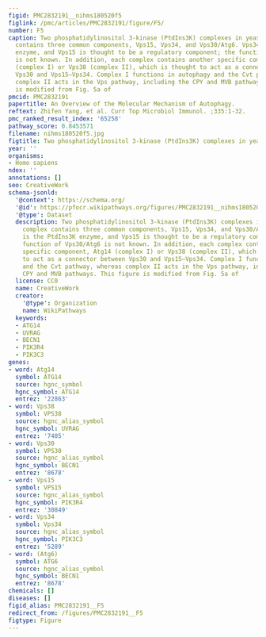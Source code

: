 ```yaml
---
figid: PMC2832191__nihms180520f5
figlink: /pmc/articles/PMC2832191/figure/F5/
number: F5
caption: Two phosphatidylinositol 3-kinase (PtdIns3K) complexes in yeast. Each complex
  contains three common components, Vps15, Vps34, and Vps30/Atg6. Vps34 is the PtdIns3K
  enzyme, and Vps15 is thought to be a regulatory component; the function of Vps30/Atg6
  is not known. In addition, each complex contains another specific component, Atg14
  (complex I) or Vps38 (complex II), which is thought to act as a connector between
  Vps30 and Vps15–Vps34. Complex I functions in autophagy and the Cvt pathway, whereas
  complex II acts in the Vps pathway, including the CPY and MVB pathways. This figure
  is modified from Fig. 5a of
pmcid: PMC2832191
papertitle: An Overview of the Molecular Mechanism of Autophagy.
reftext: Zhifen Yang, et al. Curr Top Microbiol Immunol. ;335:1-32.
pmc_ranked_result_index: '65258'
pathway_score: 0.8453571
filename: nihms180520f5.jpg
figtitle: Two phosphatidylinositol 3-kinase (PtdIns3K) complexes in yeast
year: ''
organisms:
- Homo sapiens
ndex: ''
annotations: []
seo: CreativeWork
schema-jsonld:
  '@context': https://schema.org/
  '@id': https://pfocr.wikipathways.org/figures/PMC2832191__nihms180520f5.html
  '@type': Dataset
  description: Two phosphatidylinositol 3-kinase (PtdIns3K) complexes in yeast. Each
    complex contains three common components, Vps15, Vps34, and Vps30/Atg6. Vps34
    is the PtdIns3K enzyme, and Vps15 is thought to be a regulatory component; the
    function of Vps30/Atg6 is not known. In addition, each complex contains another
    specific component, Atg14 (complex I) or Vps38 (complex II), which is thought
    to act as a connector between Vps30 and Vps15–Vps34. Complex I functions in autophagy
    and the Cvt pathway, whereas complex II acts in the Vps pathway, including the
    CPY and MVB pathways. This figure is modified from Fig. 5a of
  license: CC0
  name: CreativeWork
  creator:
    '@type': Organization
    name: WikiPathways
  keywords:
  - ATG14
  - UVRAG
  - BECN1
  - PIK3R4
  - PIK3C3
genes:
- word: Atg14
  symbol: ATG14
  source: hgnc_symbol
  hgnc_symbol: ATG14
  entrez: '22863'
- word: Vps38
  symbol: VPS38
  source: hgnc_alias_symbol
  hgnc_symbol: UVRAG
  entrez: '7405'
- word: Vps30
  symbol: VPS30
  source: hgnc_alias_symbol
  hgnc_symbol: BECN1
  entrez: '8678'
- word: Vps15
  symbol: VPS15
  source: hgnc_alias_symbol
  hgnc_symbol: PIK3R4
  entrez: '30849'
- word: Vps34
  symbol: Vps34
  source: hgnc_alias_symbol
  hgnc_symbol: PIK3C3
  entrez: '5289'
- word: (Atg6)
  symbol: ATG6
  source: hgnc_alias_symbol
  hgnc_symbol: BECN1
  entrez: '8678'
chemicals: []
diseases: []
figid_alias: PMC2832191__F5
redirect_from: /figures/PMC2832191__F5
figtype: Figure
---
```

